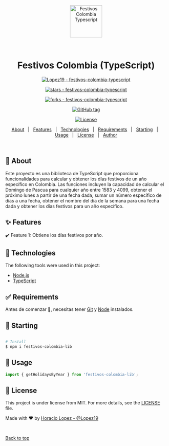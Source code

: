 <div align="center" id="top"> 
  <img src="https://e7.pngegg.com/pngimages/146/444/png-clipart-flag-of-colombia-map-computer-icons-colombia-road-map-map.png" alt="Festivos Colombia Typescript" width="100" />

&#xa0;

</div>

<h1 align="center">Festivos Colombia (TypeScript)</h1>

<div align="center">

[![Lopez19 - festivos-colombia-typescript](https://img.shields.io/static/v1?label=Lopez19&message=festivos-colombia-typescript&color=blue&logo=github)](https://github.com/Lopez19/festivos-colombia-typescript 'Go to GitHub repo')

[![stars - festivos-colombia-typescript](https://img.shields.io/github/stars/Lopez19/festivos-colombia-typescript?style=social)](https://github.com/Lopez19/festivos-colombia-typescript)

[![forks - festivos-colombia-typescript](https://img.shields.io/github/forks/Lopez19/festivos-colombia-typescript?style=social)](https://github.com/Lopez19/festivos-colombia-typescript)

[![GitHub tag](https://img.shields.io/github/tag/Lopez19/festivos-colombia-typescript?include_prereleases=&sort=semver&color=blue)](https://github.com/Lopez19/festivos-colombia-typescript/releases/)

[![License](https://img.shields.io/badge/License-MIT-blue)](#license)

</div>

<p align="center">
  <a href="#dart-about">About</a> &#xa0; | &#xa0; 
  <a href="#sparkles-features">Features</a> &#xa0; | &#xa0;
  <a href="#rocket-technologies">Technologies</a> &#xa0; | &#xa0;
  <a href="#white_check_mark-requirements">Requirements</a> &#xa0; | &#xa0;
  <a href="#checkered_flag-starting">Starting</a> &#xa0; | &#xa0;
  <a href="#checkered_flag-usage">Usage</a> &#xa0; | &#xa0;
  <a href="#memo-license">License</a> &#xa0; | &#xa0;
  <a href="https://github.com/Lopez19" target="_blank">Author</a>
</p>

<br>

## :dart: About

Este proyecto es una biblioteca de TypeScript que proporciona funcionalidades para calcular y obtener los días festivos de un año específico en Colombia. Las funciones incluyen la capacidad de calcular el Domingo de Pascua para cualquier año entre 1583 y 4099, obtener el próximo lunes a partir de una fecha dada, sumar un número específico de días a una fecha, obtener el nombre del día de la semana para una fecha dada y obtener los días festivos para un año específico.

## :sparkles: Features

:heavy_check_mark: Feature 1: Obtiene los días festivos por año.

## :rocket: Technologies

The following tools were used in this project:

- [Node.js](https://nodejs.org/en/)
- [TypeScript](https://www.typescriptlang.org/)

## :white_check_mark: Requirements

Antes de comenzar :checkered_flag:, necesitas tener [Git](https://git-scm.com) y [Node](https://nodejs.org/en/) instalados.

## :checkered_flag: Starting

```bash

# Install
$ npm i festivos-colombia-lib

```

## :checkered_flag: Usage

```ts
import { getHolidaysByYear } from 'festivos-colombia-lib';
```

## :memo: License

This project is under license from MIT. For more details, see the [LICENSE](LICENSE.md) file.

Made with :heart: by <a href="https://github.com/Lopez19" target="_blank">Horacio Lopez - @Lopez19</a>

&#xa0;

<a href="#top">Back to top</a>
